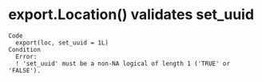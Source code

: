 # export.Location() validates set_uuid

    Code
      export(loc, set_uuid = 1L)
    Condition
      Error:
      ! 'set_uuid' must be a non-NA logical of length 1 ('TRUE' or 'FALSE').

